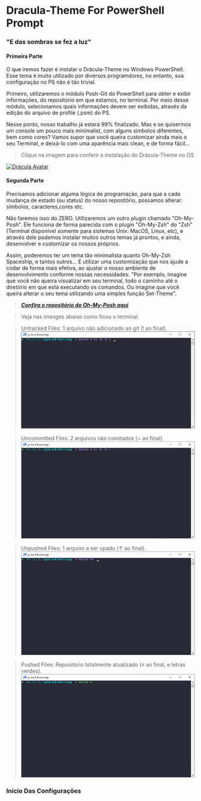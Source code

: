 # Dracula-Theme For PowerShell Prompt

### "E das sombras se fez a luz"


#### Primeira Parte


O que iremos fazer é instalar o Drácula-Theme no Windows PowerShell. Esse tema é muito utilizado por diversos programdores, no entanto, sua configuração no PS não é tão trivial.

Primeiro, utilizaremos o módulo Posh-Git do PowerShell para obter e exibir informações, do repositório em que estamos, no terminal. Por meio desse módulo, selecionamos quais informações devem ser exibidas, através da edição do arquivo de profile (.psm) do PS.

Nesse ponto, nosso trabalho já estará 99% finalizado. Mas e se quisermos um console um pouco mais minimalist, com alguns simbolos diferentes, bem como cores?
Vamos supor que você queira customizar ainda mais o seu Terminal, e deixá-lo com uma aparência mais clean, e de forma fácil...

> Clique na imagem para conferir a instalação do Drácula-Theme no OS

[![Drácula  Avatar](https://avatars2.githubusercontent.com/u/19436447?s=200&v=4 "Confira aqui os passos da instalação do Dracula-Theme no PowerShell")](https://draculatheme.com/powershell/)


#### Segunda Parte


Precisamos adicionar alguma lógica de programação, para que a cada mudança de estado (ou status) do nosso repositório, possamos alterar: símbolos, caracteres,cores etc. 

Não faremos isso do ZERO. Utilizaremos um outro plugin chamado "Oh-My-Posh". Ele funciona de forma parecida com o plugin "Oh-My-Zsh" do "Zsh" (Terminal disponível somente para sistemas Unix: MacOS, Linux, etc), e através dele podemos instalar muitos outros temas já prontos, e ainda, desenvolver e customizar os nossos próprios.

Assim, poderemos ter um tema tão minimalista quanto Oh-My-Zsh Spaceship, e tantos outros... E utilizar uma customização que nos ajude a codar de forma mais efetiva, ao ajustar o nosso ambiente de desenvolvimento conforme nossas necessidades.
"Por exemplo, imagine que você não queira visualizar em seu terminal, todo o caminho até o diretório em que está executando os comandos. Ou imagine que você queira alterar o seu tema utilizando uma simples função Set-Theme".


> ***[Confira o repositório do Oh-My-Posh aqui](https://github.com/JanDeDobbeleer/oh-my-posh)***




> Veja nas imanges abaixo como ficou o terminal:

> Untracked Files: 1 arquivo não adicionado ao git (! ao final).
![untracked_files](https://github.com/asammarco/gostack-bootcamp/blob/master/configuracao-ambiente/power-shell/dracula-theme/sample-images/untracked_files.png)

> Uncommitted Files: 2 arquivos não comitados (~ ao final).
![uncommitted_files](https://github.com/asammarco/gostack-bootcamp/blob/master/configuracao-ambiente/power-shell/dracula-theme/sample-images/uncommitted_files.png)

> Unpushed Files: 1 arquivo a ser upado (↑ ao final).
![unpushed_files](https://github.com/asammarco/gostack-bootcamp/blob/master/configuracao-ambiente/power-shell/dracula-theme/sample-images/unpushed_files.png)

> Pushed Files: Repositório totalmente atualizado (≡ ao final, e letras verdes).
![pushed_files](https://github.com/asammarco/gostack-bootcamp/blob/master/configuracao-ambiente/power-shell/dracula-theme/sample-images/pushed_files.png)


### Início Das Configurações